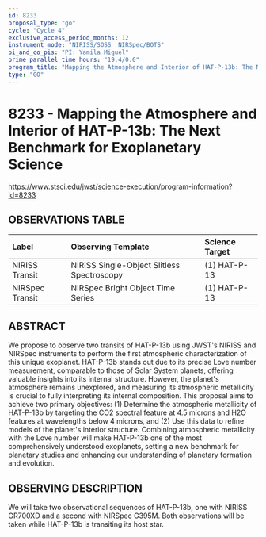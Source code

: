 ```yaml
---
id: 8233
proposal_type: "go"
cycle: "Cycle 4"
exclusive_access_period_months: 12
instrument_mode: "NIRISS/SOSS  NIRSpec/BOTS"
pi_and_co_pis: "PI: Yamila Miguel"
prime_parallel_time_hours: "19.4/0.0"
program_title: "Mapping the Atmosphere and Interior of HAT-P-13b: The Next Benchmark for Exoplanetary Science"
type: "GO"
---
```

# 8233 - Mapping the Atmosphere and Interior of HAT-P-13b: The Next Benchmark for Exoplanetary Science
https://www.stsci.edu/jwst/science-execution/program-information?id=8233
## OBSERVATIONS TABLE
| Label             | Observing Template                       | Science Target |
| :---------------- | :--------------------------------------- | :------------- |
| NIRISS Transit    | NIRISS Single-Object Slitless Spectroscopy | (1) HAT-P-13   |
| NIRSpec Transit   | NIRSpec Bright Object Time Series        | (1) HAT-P-13   |

## ABSTRACT

We propose to observe two transits of HAT-P-13b using JWST's NIRISS and NIRSpec instruments to perform the first atmospheric characterization of this unique exoplanet. HAT-P-13b stands out due to its precise Love number measurement, comparable to those of Solar System planets, offering valuable insights into its internal structure. However, the planet's atmosphere remains unexplored, and measuring its atmospheric metallicity is crucial to fully interpreting its internal composition. This proposal aims to achieve two primary objectives: (1) Determine the atmospheric metallicity of HAT-P-13b by targeting the CO2 spectral feature at 4.5 microns and H2O features at wavelengths below 4 microns, and (2) Use this data to refine models of the planet's interior structure. Combining atmospheric metallicity with the Love number will make HAT-P-13b one of the most comprehensively understood exoplanets, setting a new benchmark for planetary studies and enhancing our understanding of planetary formation and evolution.

## OBSERVING DESCRIPTION

We will take two observational sequences of HAT-P-13b, one with NIRISS GR700XD and a second with NIRSpec G395M. Both observations will be taken while HAT-P-13b is transiting its host star.
